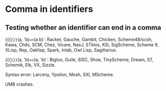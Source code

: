 # Comma in identifiers

## Testing whether an identifier can end in a comma

{{{`}}}`(a, 'b)` => `(a b)`:  Racket, Gauche, Gambit, Chicken, Scheme48/scsh, Kawa, Chibi, SCM, Chez, Vicare, NexJ, STklos, KSi, SigScheme, Scheme 9, XLisp, Rep, Oaklisp, Spark, Inlab, Owl Lisp, Sagittarius.

{{{`}}}`(a, 'b)` => `(a, 'b)`:  Bigloo, Guile, SISC, Shoe, TinyScheme, Dream, S7, Schemik, Elk, VX, Sizzle.

Syntax error:  Larceny, Ypsilon, Mosh, SXI, MScheme.

UMB crashes.
